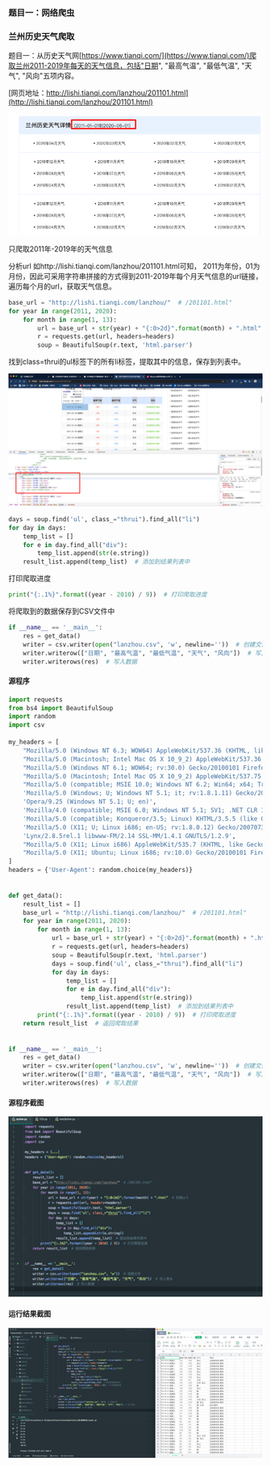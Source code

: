 ### 题目一：网络爬虫

### 兰州历史天气爬取

题目一：从历史天气网[https://www.tianqi.com/](https://www.tianqi.com/)爬取兰州2011-2019年每天的天气信息，包括"日期", "最高气温", "最低气温", "天气", "风向"五项内容。

[网页地址：http://lishi.tianqi.com/lanzhou/201101.html](http://lishi.tianqi.com/lanzhou/201101.html)

![image-20200608162608841](README.assets/image-20200608162608841.png)

只爬取2011年-2019年的天气信息

分析url 如http://lishi.tianqi.com/lanzhou/201101.html可知， 2011为年份，01为月份，因此可采用字符串拼接的方式得到2011-2019年每个月天气信息的url链接，遍历每个月的url，获取天气信息。

```python
base_url = "http://lishi.tianqi.com/lanzhou/"  # /201101.html"
for year in range(2011, 2020):
    for month in range(1, 13):
        url = base_url + str(year) + "{:0>2d}".format(month) + ".html"  # 拼接url
        r = requests.get(url, headers=headers)
        soup = BeautifulSoup(r.text, 'html.parser')
```

找到class=thrui的ul标签下的所有li标签，提取其中的信息，保存到列表中。

![image-20200608175109725](README.assets/image-20200608175109725.png)

```python
days = soup.find('ul', class_="thrui").find_all("li")
for day in days:
    temp_list = []
    for e in day.find_all("div"):
        temp_list.append(str(e.string))
    result_list.append(temp_list)  # 添加到结果列表中
```

打印爬取进度

```python
print("{:.1%}".format((year - 2010) / 9))  # 打印爬取进度
```

将爬取到的数据保存到CSV文件中

```python
if __name__ == '__main__':
    res = get_data()
    writer = csv.writer(open("lanzhou.csv", 'w', newline=''))  # 创建文件  windwos需要加关键字参数newline=“”， 否则会有空行
    writer.writerow(["日期", "最高气温", "最低气温", "天气", "风向"])  # 写入表头
    writer.writerows(res)  # 写入数据
```

#### 源程序

```python
import requests
from bs4 import BeautifulSoup
import random
import csv

my_headers = [
    "Mozilla/5.0 (Windows NT 6.3; WOW64) AppleWebKit/537.36 (KHTML, like Gecko) Chrome/39.0.2171.95 Safari/537.36",
    "Mozilla/5.0 (Macintosh; Intel Mac OS X 10_9_2) AppleWebKit/537.36 (KHTML, like Gecko) Chrome/35.0.1916.153 Safari/537.36",
    "Mozilla/5.0 (Windows NT 6.1; WOW64; rv:30.0) Gecko/20100101 Firefox/30.0",
    "Mozilla/5.0 (Macintosh; Intel Mac OS X 10_9_2) AppleWebKit/537.75.14 (KHTML, like Gecko) Version/7.0.3 Safari/537.75.14",
    "Mozilla/5.0 (compatible; MSIE 10.0; Windows NT 6.2; Win64; x64; Trident/6.0)",
    'Mozilla/5.0 (Windows; U; Windows NT 5.1; it; rv:1.8.1.11) Gecko/20071127 Firefox/2.0.0.11',
    'Opera/9.25 (Windows NT 5.1; U; en)',
    'Mozilla/4.0 (compatible; MSIE 6.0; Windows NT 5.1; SV1; .NET CLR 1.1.4322; .NET CLR 2.0.50727)',
    'Mozilla/5.0 (compatible; Konqueror/3.5; Linux) KHTML/3.5.5 (like Gecko) (Kubuntu)',
    'Mozilla/5.0 (X11; U; Linux i686; en-US; rv:1.8.0.12) Gecko/20070731 Ubuntu/dapper-security Firefox/1.5.0.12',
    'Lynx/2.8.5rel.1 libwww-FM/2.14 SSL-MM/1.4.1 GNUTLS/1.2.9',
    "Mozilla/5.0 (X11; Linux i686) AppleWebKit/535.7 (KHTML, like Gecko) Ubuntu/11.04 Chromium/16.0.912.77 Chrome/16.0.912.77 Safari/535.7",
    "Mozilla/5.0 (X11; Ubuntu; Linux i686; rv:10.0) Gecko/20100101 Firefox/10.0 "
]
headers = {'User-Agent': random.choice(my_headers)}


def get_data():
    result_list = []
    base_url = "http://lishi.tianqi.com/lanzhou/"  # /201101.html"
    for year in range(2011, 2020):
        for month in range(1, 13):
            url = base_url + str(year) + "{:0>2d}".format(month) + ".html"  # 拼接url
            r = requests.get(url, headers=headers)
            soup = BeautifulSoup(r.text, 'html.parser')
            days = soup.find('ul', class_="thrui").find_all("li")
            for day in days:
                temp_list = []
                for e in day.find_all("div"):
                    temp_list.append(str(e.string))
                result_list.append(temp_list)  # 添加到结果列表中
        print("{:.1%}".format((year - 2010) / 9))  # 打印爬取进度
    return result_list  # 返回爬取结果


if __name__ == '__main__':
    res = get_data()
    writer = csv.writer(open("lanzhou.csv", 'w', newline=''))  # 创建文件  windwos需要加关键字参数newline=“”， 否则会有空行
    writer.writerow(["日期", "最高气温", "最低气温", "天气", "风向"])  # 写入表头
    writer.writerows(res)  # 写入数据
```

#### 源程序截图

![image-20200608180822440](README.assets/image-20200608180822440.png)

#### 运行结果截图

![image-20200608181048196](README.assets/image-20200608181048196.png)

